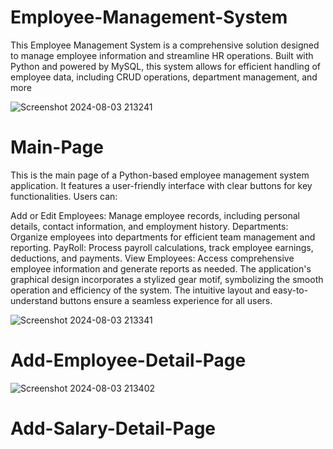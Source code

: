 # Employee-Management-System
This Employee Management System is a comprehensive solution designed to manage employee information and streamline HR operations. Built with Python and powered by MySQL, this system allows for efficient handling of employee data, including CRUD operations, department management, and more


![Screenshot 2024-08-03 213241](https://github.com/user-attachments/assets/9cd6ca7a-199d-485f-ab70-d530b97360d9)

# Main-Page
This is the main page of a Python-based employee management system application. It features a user-friendly interface with clear buttons for key functionalities. Users can:

Add or Edit Employees: Manage employee records, including personal details, contact information, and employment history.
Departments: Organize employees into departments for efficient team management and reporting.
PayRoll: Process payroll calculations, track employee earnings, deductions, and payments.
View Employees: Access comprehensive employee information and generate reports as needed.
The application's graphical design incorporates a stylized gear motif, symbolizing the smooth operation and efficiency of the system. The intuitive layout and easy-to-understand buttons ensure a seamless experience for all users.

![Screenshot 2024-08-03 213341](https://github.com/user-attachments/assets/9477972b-0695-4b5c-bb58-0b942e7e6818)

# Add-Employee-Detail-Page

![Screenshot 2024-08-03 213402](https://github.com/user-attachments/assets/24196111-439c-456a-874d-55b393371d11)

# Add-Salary-Detail-Page

